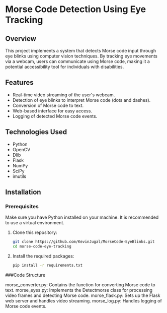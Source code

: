# Morse Code Detection Using Eye Tracking

## Overview
This project implements a system that detects Morse code input through eye blinks using computer vision techniques. By tracking eye movements via a webcam, users can communicate using Morse code, making it a potential accessibility tool for individuals with disabilities.

## Features
- Real-time video streaming of the user's webcam.
- Detection of eye blinks to interpret Morse code (dots and dashes).
- Conversion of Morse code to text.
- Web-based interface for easy access.
- Logging of detected Morse code events.

## Technologies Used
- Python
- OpenCV
- Dlib
- Flask
- NumPy
- SciPy
- imutils

## Installation

### Prerequisites
Make sure you have Python installed on your machine. It is recommended to use a virtual environment.

1. Clone this repository:
   ```bash
   git clone https://github.com/KevinJugal/MorseCode-EyeBlinks.git
   cd morse-code-eye-tracking
2. Install the required packages:
   ```bash
   pip install -r requirements.txt

###Code Structure

morse_converter.py: Contains the function for converting Morse code to text.
morse_eyes.py: Implements the Detectmorse class for processing video frames and detecting Morse code.
morse_flask.py: Sets up the Flask web server and handles video streaming.
morse_log.py: Handles logging of Morse code events.
